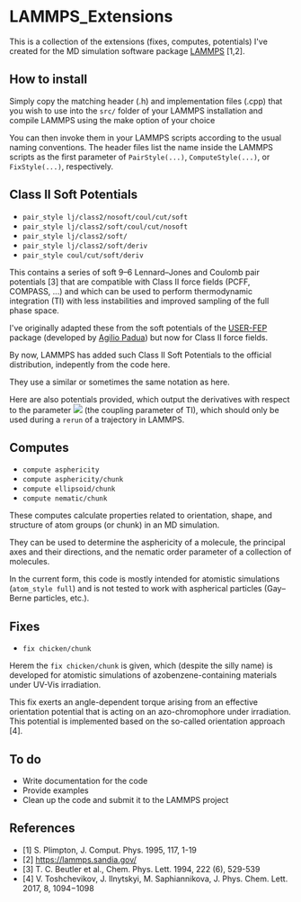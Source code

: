 # LAMMPS_Extensions
This is a collection of the extensions (fixes, computes, potentials) I've created for the MD simulation software package [LAMMPS](https://github.com/lammps/) [1,2].

## How to install

Simply copy the matching header (.h) and implementation files (.cpp) that you wish to use into the `src/` folder of your LAMMPS installation and compile LAMMPS using the make option of your choice

You can then invoke them in your LAMMPS scripts according to the usual naming conventions.
The header files list the name inside the LAMMPS scripts as the first parameter of `PairStyle(...)`, `ComputeStyle(...)`, or `FixStyle(...)`, respectively.

## Class II Soft Potentials

- `pair_style lj/class2/nosoft/coul/cut/soft`
- `pair_style lj/class2/soft/coul/cut/nosoft`
- `pair_style lj/class2/soft/`
- `pair_style lj/class2/soft/deriv`
- `pair_style coul/cut/soft/deriv`

This contains a series of soft 9–6 Lennard–Jones and Coulomb pair potentials [3] that are compatible with Class II force fields (PCFF, COMPASS, ...) and which can be used to perform thermodynamic integration (TI) with less instabilities and improved sampling of the full phase space.

I've originally adapted these from the soft potentials of the [USER-FEP](https://github.com/agiliopadua/compute_fep) package (developed by [Agilio Padua](https://github.com/agiliopadua/)) but now for Class II force fields.

By now, LAMMPS has added such Class II Soft Potentials to the official distribution, indepently from the code here.

They use a similar or sometimes the same notation as here.

Here are also potentials provided, which output the derivatives with respect to the parameter <img src="https://render.githubusercontent.com/render/math?math=\lambda"> (the coupling parameter of TI), which should only be used during a `rerun` of a trajectory in LAMMPS.

## Computes

- `compute asphericity`
- `compute asphericity/chunk`
- `compute ellipsoid/chunk`
- `compute nematic/chunk`

These computes calculate properties related to orientation, shape, and structure of atom groups (or chunk) in an MD simulation.

They can be used to determine the asphericity of a molecule, the principal axes and their directions, and the nematic order parameter of a collection of molecules.

In the current form, this code is mostly intended for atomistic simulations (`atom_style full`) and is not tested to work with aspherical particles (Gay–Berne particles, etc.).

## Fixes

- `fix chicken/chunk`

Herem the `fix chicken/chunk` is given, which (despite the silly name) is developed for atomistic simulations of azobenzene-containing materials under UV-Vis irradiation.

This fix exerts an angle-dependent torque arising from an effective orientation potential that is acting on an azo-chromophore under irradiation. This potential is implemented based on the so-called orientation approach [4].

## To do

- Write documentation for the code
- Provide examples
- Clean up the code and submit it to the LAMMPS project

## References

- [1] S. Plimpton, J. Comput. Phys. 1995, 117, 1-19 
- [2] https://lammps.sandia.gov/
- [3] T. C. Beutler et al., Chem. Phys. Lett. 1994, 222 (6), 529-539
- [4] V. Toshchevikov, J. Ilnytskyi, M. Saphiannikova, J. Phys. Chem. Lett. 2017, 8, 1094−1098
